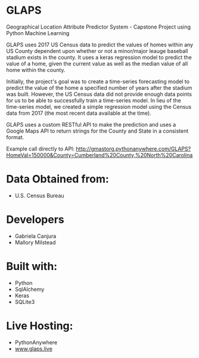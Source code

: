 # GLAPS
Geographical Location Attribute Predictor System - Capstone Project using Python Machine Learning

GLAPS uses 2017 US Census data to predict the values of homes within any US County dependent upon whether or not a minor/major leauge baseball stadium exists in the county. It uses a keras regression model to predict the value of a home, given the current value as well as the median value of all home within the county. 

Initially, the project's goal was to create a time-series forecasting model to predict the value of the home a specified number of years after the stadium was built. However, the US Census data did not provide enough data points for us to be able to successfully train a time-series model. In lieu of the time-series model, we created a simple regression model using the Census data from 2017 (the most recent data available at the time).

GLAPS uses a custom RESTful API to make the prediction and uses a Google Maps API to return strings for the County and State in a consistent format.

Example call directly to API: http://gmastorg.pythonanywhere.com/GLAPS?HomeVal=150000&County=Cumberland%20County,%20North%20Carolina



# Data Obtained from:
- U.S. Census Bureau

# Developers
- Gabriela Canjura
- Mallory Milstead

# Built with:
- Python
- SqlAlchemy
- Keras
- SQLite3

# Live Hosting:
- PythonAnywhere
- www.glaps.live





